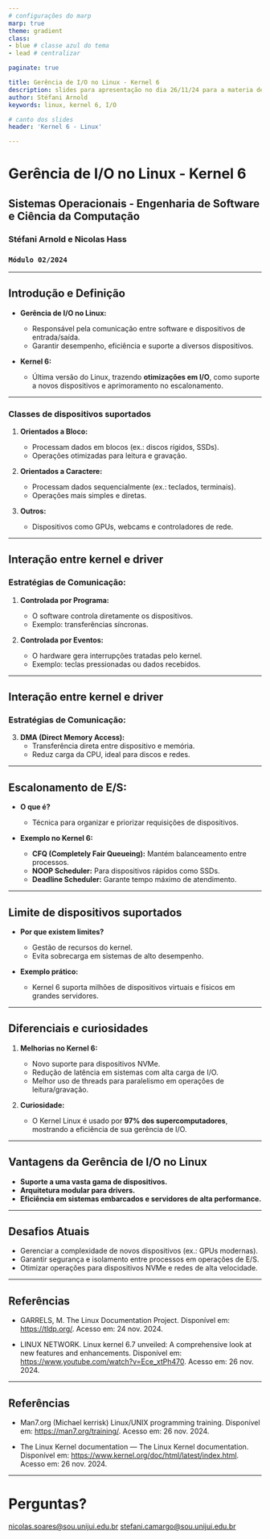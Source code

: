 ```yaml
---
# configurações do marp
marp: true
theme: gradient
class:  
- blue # classe azul do tema
- lead # centralizar

paginate: true 

title: Gerência de I/O no Linux - Kernel 6
description: slides para apresentação no dia 26/11/24 para a materia de Sistemas Operacionais
author: Stéfani Arnold
keywords: linux, kernel 6, I/O

# canto dos slides
header: 'Kernel 6 - Linux'

---
```


# **Gerência de I/O no Linux - Kernel 6**
## Sistemas Operacionais - Engenharia de Software e Ciência da Computação
### **Stéfani Arnold e Nicolas Hass**
### `Módulo 02/2024`

---

## Introdução e Definição
- **Gerência de I/O no Linux:**
  - Responsável pela comunicação entre software e dispositivos de entrada/saída.
  - Garantir desempenho, eficiência e suporte a diversos dispositivos.

- **Kernel 6:**
  - Última versão do Linux, trazendo **otimizações em I/O**, como suporte a novos dispositivos e aprimoramento no escalonamento.

---
     
### Classes de dispositivos suportados
1. **Orientados a Bloco:**
   - Processam dados em blocos (ex.: discos rígidos, SSDs).
   - Operações otimizadas para leitura e gravação.

2. **Orientados a Caractere:**
   - Processam dados sequencialmente (ex.: teclados, terminais).
   - Operações mais simples e diretas.

3. **Outros:**
   - Dispositivos como GPUs, webcams e controladores de rede.

---

## Interação entre kernel e driver

### Estratégias de Comunicação:

1. **Controlada por Programa:**
   - O software controla diretamente os dispositivos.
   - Exemplo: transferências síncronas.

2. **Controlada por Eventos:**
   - O hardware gera interrupções tratadas pelo kernel.
   - Exemplo: teclas pressionadas ou dados recebidos.

---

## Interação entre kernel e driver

### Estratégias de Comunicação:

3. **DMA (Direct Memory Access):**
   - Transferência direta entre dispositivo e memória.
   - Reduz carga da CPU, ideal para discos e redes.

---

## Escalonamento de E/S: 

- **O que é?**
  - Técnica para organizar e priorizar requisições de dispositivos.
  
- **Exemplo no Kernel 6:**
  - **CFQ (Completely Fair Queueing):** Mantém balanceamento entre processos.
  - **NOOP Scheduler:** Para dispositivos rápidos como SSDs.
  - **Deadline Scheduler:** Garante tempo máximo de atendimento.

---

## Limite de dispositivos suportados
- **Por que existem limites?**
  - Gestão de recursos do kernel.
  - Evita sobrecarga em sistemas de alto desempenho.

- **Exemplo prático:**
  - Kernel 6 suporta milhões de dispositivos virtuais e físicos em grandes servidores.

---

## Diferenciais e curiosidades 
1. **Melhorias no Kernel 6:**
   - Novo suporte para dispositivos NVMe.
   - Redução de latência em sistemas com alta carga de I/O.
   - Melhor uso de threads para paralelismo em operações de leitura/gravação.

2. **Curiosidade:**
   - O Kernel Linux é usado por **97% dos supercomputadores**, mostrando a eficiência de sua gerência de I/O.

---

## Vantagens da Gerência de I/O no Linux
- **Suporte a uma vasta gama de dispositivos.**
- **Arquitetura modular para drivers.**
- **Eficiência em sistemas embarcados e servidores de alta performance.**

---

## Desafios Atuais
- Gerenciar a complexidade de novos dispositivos (ex.: GPUs modernas).
- Garantir segurança e isolamento entre processos em operações de E/S.
- Otimizar operações para dispositivos NVMe e redes de alta velocidade.

---

## Referências
- GARRELS, M. The Linux Documentation Project. Disponível em: <https://tldp.org/>. Acesso em: 24 nov. 2024.

- LINUX NETWORK. Linux kernel 6.7 unveiled: A comprehensive look at new features and enhancements. Disponível em: <https://www.youtube.com/watch?v=Ece_xtPh470>. Acesso em: 26 nov. 2024.

---

## Referências
- Man7.org (Michael kerrisk) Linux/UNIX programming training. Disponível em: <https://man7.org/training/>. Acesso em: 26 nov. 2024.

- The Linux Kernel documentation — The Linux Kernel documentation. Disponível em: <https://www.kernel.org/doc/html/latest/index.html>. Acesso em: 26 nov. 2024.

---

# Perguntas?

nicolas.soares@sou.unijui.edu.br
stefani.camargo@sou.unijui.edu.br



